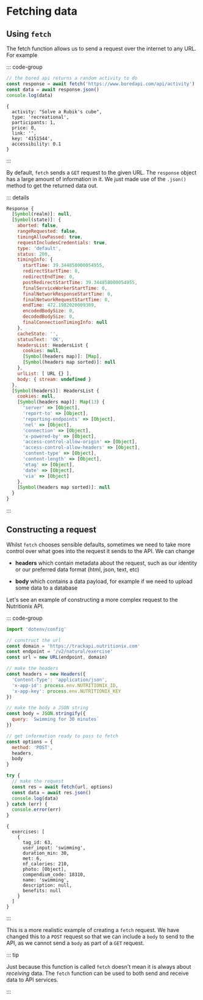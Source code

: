 # Fetching data

<Vimeo id="914394853" />

## Using `fetch`

The fetch function allows us to send a request over the internet to any URL. For
example

::: code-group

```js
// the bored api returns a random activity to do
const response = await fetch('https://www.boredapi.com/api/activity')
const data = await response.json()
console.log(data)
```

```console [output]
{
  activity: "Solve a Rubik's cube",
  type: 'recreational',
  participants: 1,
  price: 0,
  link: '',
  key: '4151544',
  accessibility: 0.1
}
```

:::

By default, `fetch` sends a `GET` request to the given URL. The `response`
object has a large amount of information in it. We just made use of the
`.json()` method to get the returned data out.

::: details

```js
Response {
  [Symbol(realm)]: null,
  [Symbol(state)]: {
    aborted: false,
    rangeRequested: false,
    timingAllowPassed: true,
    requestIncludesCredentials: true,
    type: 'default',
    status: 200,
    timingInfo: {
      startTime: 39.344858000054955,
      redirectStartTime: 0,
      redirectEndTime: 0,
      postRedirectStartTime: 39.344858000054955,
      finalServiceWorkerStartTime: 0,
      finalNetworkResponseStartTime: 0,
      finalNetworkRequestStartTime: 0,
      endTime: 472.1982020009309,
      encodedBodySize: 0,
      decodedBodySize: 0,
      finalConnectionTimingInfo: null
    },
    cacheState: '',
    statusText: 'OK',
    headersList: HeadersList {
      cookies: null,
      [Symbol(headers map)]: [Map],
      [Symbol(headers map sorted)]: null
    },
    urlList: [ URL {} ],
    body: { stream: undefined }
  },
  [Symbol(headers)]: HeadersList {
    cookies: null,
    [Symbol(headers map)]: Map(13) {
      'server' => [Object],
      'report-to' => [Object],
      'reporting-endpoints' => [Object],
      'nel' => [Object],
      'connection' => [Object],
      'x-powered-by' => [Object],
      'access-control-allow-origin' => [Object],
      'access-control-allow-headers' => [Object],
      'content-type' => [Object],
      'content-length' => [Object],
      'etag' => [Object],
      'date' => [Object],
      'via' => [Object]
    },
    [Symbol(headers map sorted)]: null
  }
}
```

:::

## Constructing a request

Whilst `fetch` chooses sensible defaults, sometimes we need to take more control
over what goes into the request it sends to the API. We can change

- **headers** which contain metadata about the request, such as our identity or
  our preferred data format (html, json, text, etc)

- **body** which contains a data payload, for example if we need to upload some
  data to a database

Let's see an example of constructing a more complex request to the Nutritionix
API.

::: code-group

```js
import 'dotenv/config'

// construct the url
const domain = 'https://trackapi.nutritionix.com'
const endpoint = '/v2/natural/exercise'
const url = new URL(endpoint, domain)

// make the headers
const headers = new Headers({
  'Content-Type': 'application/json',
  'x-app-id': process.env.NUTRITIONIX_ID,
  'x-app-key': process.env.NUTRITIONIX_KEY
})

// make the body a JSON string
const body = JSON.stringify({
  query: `Swimming for 30 minutes`
})

// get information ready to pass to fetch
const options = {
  method: 'POST',
  headers,
  body
}

try {
  // make the request
  const res = await fetch(url, options)
  const data = await res.json()
  console.log(data)
} catch (err) {
  console.error(err)
}
```

```console [output]
{
  exercises: [
    {
      tag_id: 63,
      user_input: 'swimming',
      duration_min: 30,
      met: 6,
      nf_calories: 210,
      photo: [Object],
      compendium_code: 18310,
      name: 'swimming',
      description: null,
      benefits: null
    }
  ]
}
```

:::

This is a more realistic example of creating a `fetch` request. We have changed
this to a `POST` request so that we can include a `body` to send to the API, as
we cannot send a `body` as part of a `GET` request.

::: tip

Just because this function is called `fetch` doesn't mean it is always about
_receiving_ data. The `fetch` function can be used to both send and receive data
to API services.

:::
